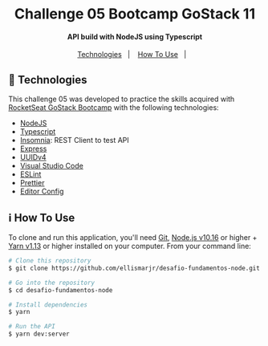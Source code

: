 <h1 align="center">
    Challenge 05 Bootcamp GoStack 11
</h1>

<h4 align="center">
  API build with NodeJS using Typescript
</h4>

<p align="center">
  <a href="#rocket-technologies">Technologies</a>&nbsp;&nbsp;&nbsp;|&nbsp;&nbsp;&nbsp;
  <a href="#information_source-how-to-use">How To Use</a>&nbsp;&nbsp;&nbsp;|&nbsp;&nbsp;&nbsp;
</p>

## :rocket: Technologies

This challenge 05 was developed to practice the skills acquired with [RocketSeat GoStack Bootcamp](https://rocketseat.com.br/bootcamp) with the following technologies:

- [NodeJS](https://nodejs.org/en/)
- [Typescript](https://www.typescriptlang.org/docs/home.html)
- [Insomnia](https://insomnia.rest/download/): REST Client to test API
- [Express](https://expressjs.com/)
- [UUIDv4](https://www.npmjs.com/package/uuidv4)
- [Visual Studio Code](https://code.visualstudio.com/)
- [ESLint](https://eslint.org/)
- [Prettier](https://prettier.io/)
- [Editor Config](https://editorconfig.org/)

## :information_source: How To Use

To clone and run this application, you'll need [Git](https://git-scm.com), [Node.js v10.16](https://nodejs.org/en/) or higher + [Yarn v1.13](https://yarnpkg.com/) or higher installed on your computer. From your command line:

```bash
# Clone this repository
$ git clone https://github.com/ellismarjr/desafio-fundamentos-node.git

# Go into the repository
$ cd desafio-fundamentos-node

# Install dependencies
$ yarn

# Run the API
$ yarn dev:server
```

